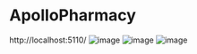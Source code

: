 # ApolloPharmacy
http://localhost:5110/
![image](https://user-images.githubusercontent.com/92008200/189886381-9df6b526-f4d6-4197-9ae4-96f6cac0d960.png)
![image](https://user-images.githubusercontent.com/92008200/189886562-324fc290-a215-4eb5-9991-ccf2da6e170f.png)
![image](https://user-images.githubusercontent.com/92008200/189886601-26441b74-f81a-4391-bf17-9f9db008776d.png)

